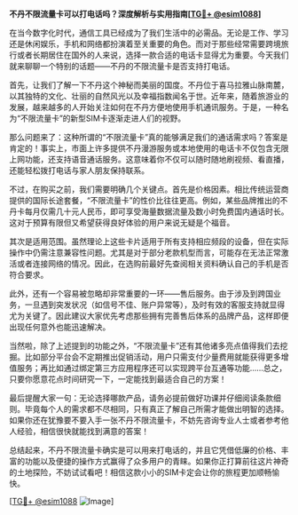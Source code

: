 **不丹不限流量卡可以打电话吗？深度解析与实用指南[[TG💪+ @esim1088](https://t.me/s/esim1088)]**

在当今数字化时代，通信工具已经成为了我们生活中的必需品。无论是工作、学习还是休闲娱乐，手机和网络都扮演着至关重要的角色。而对于那些经常需要跨境旅行或者长期居住在国外的人来说，选择一款合适的电话卡显得尤为重要。今天我们就来聊聊一个特别的话题——不丹的不限流量卡是否支持打电话。

首先，让我们了解一下不丹这个神秘而美丽的国度。不丹位于喜马拉雅山脉南麓，以其独特的文化、壮丽的自然风光以及幸福指数闻名于世。近年来，随着旅游业的发展，越来越多的人开始关注如何在不丹方便地使用手机通讯服务。于是，一种名为“不限流量卡”的新型SIM卡逐渐走进人们的视野。

那么问题来了：这种所谓的“不限流量卡”真的能够满足我们的通话需求吗？答案是肯定的！事实上，市面上许多提供不丹漫游服务或本地使用的电话卡不仅包含无限上网功能，还支持语音通话服务。这意味着你不仅可以随时随地刷视频、看直播，还能轻松拨打电话与家人朋友保持联系。

不过，在购买之前，我们需要明确几个关键点。首先是价格因素。相比传统运营商提供的国际长途套餐，“不限流量卡”的性价比往往更高。例如，某些品牌推出的不丹卡每月仅需几十元人民币，即可享受海量数据流量及数小时免费国内通话时长。这对于预算有限但又希望获得良好体验的用户来说无疑是个福音。

其次是适用范围。虽然理论上这些卡片适用于所有支持相应频段的设备，但在实际操作中仍需注意兼容性问题。尤其是对于部分老款机型而言，可能存在无法正常激活或者连接网络的情况。因此，在选购前最好先查阅相关资料确认自己的手机是否符合要求。

此外，还有一个容易被忽略却非常重要的一环——售后服务。由于涉及到跨国业务，一旦遇到突发状况（如信号不佳、账户异常等），及时有效的客服支持就显得尤为关键了。因此建议大家优先考虑那些拥有完善售后体系的品牌产品，这样即便出现任何意外也能迅速解决。

当然啦，除了上述提到的功能之外，“不限流量卡”还有其他诸多亮点值得我们去挖掘。比如部分平台会不定期推出促销活动，用户只需支付少量费用就能获得更多增值服务；再比如通过绑定第三方应用程序还可以实现跨平台互通等功能……总之，只要你愿意花点时间研究一下，一定能找到最适合自己的方案！

最后提醒大家一句：无论选择哪款产品，请务必提前做好功课并仔细阅读条款细则。毕竟每个人的需求都不尽相同，只有真正了解自己所需才能做出明智的选择。如果你还在犹豫要不要入手一张不丹不限流量卡，不妨先咨询专业人士或者参考他人经验，相信很快就能找到满意的答案！

总结起来，不丹不限流量卡确实是可以用来打电话的，并且它凭借低廉的价格、丰富的功能以及便捷的操作方式赢得了众多用户的青睐。如果你正打算前往这片神奇的土地探险，不妨试试看吧！相信这款小小的SIM卡定会让你的旅程更加顺畅愉快。

[[TG💪+ @esim1088](https://t.me/s/esim1088) ![Image](https://i.postimg.cc/4NQfJmqS/Snipaste-2025-05-13-00-14-12.png)]